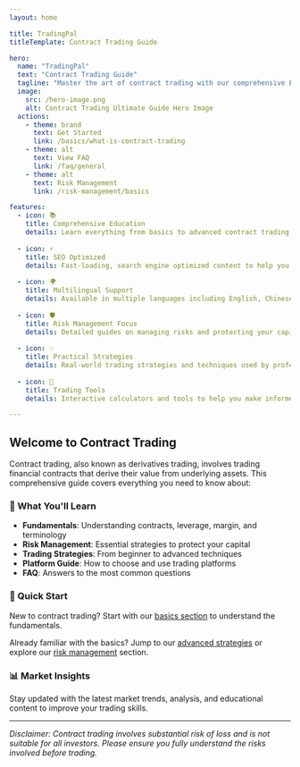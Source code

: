 ```yaml
---
layout: home

title: TradingPal
titleTemplate: Contract Trading Guide

hero:
  name: "TradingPal"
  text: "Contract Trading Guide"
  tagline: "Master the art of contract trading with our comprehensive FAQ and educational resources"
  image:
    src: /hero-image.png
    alt: Contract Trading Ultimate Guide Hero Image
  actions:
    - theme: brand
      text: Get Started
      link: /basics/what-is-contract-trading
    - theme: alt
      text: View FAQ
      link: /faq/general
    - theme: alt
      text: Risk Management
      link: /risk-management/basics

features:
  - icon: 📚
    title: Comprehensive Education
    details: Learn everything from basics to advanced contract trading strategies with our structured curriculum.
    
  - icon: ⚡
    title: SEO Optimized
    details: Fast-loading, search engine optimized content to help you find answers quickly.
    
  - icon: 🌍
    title: Multilingual Support
    details: Available in multiple languages including English, Chinese, and Spanish.
    
  - icon: 🛡️
    title: Risk Management Focus
    details: Detailed guides on managing risks and protecting your capital in contract trading.
    
  - icon: 💡
    title: Practical Strategies
    details: Real-world trading strategies and techniques used by professional traders.
    
  - icon: 🔧
    title: Trading Tools
    details: Interactive calculators and tools to help you make informed trading decisions.

---
```


## Welcome to Contract Trading

Contract trading, also known as derivatives trading, involves trading financial contracts that derive their value from underlying assets. This comprehensive guide covers everything you need to know about:

### 🎯 What You'll Learn

- **Fundamentals**: Understanding contracts, leverage, margin, and terminology
- **Risk Management**: Essential strategies to protect your capital
- **Trading Strategies**: From beginner to advanced techniques
- **Platform Guide**: How to choose and use trading platforms
- **FAQ**: Answers to the most common questions

### 🚀 Quick Start

New to contract trading? Start with our [basics section](/basics/what-is-contract-trading) to understand the fundamentals.

Already familiar with the basics? Jump to our [advanced strategies](/advanced-strategies/) or explore our [risk management](/risk-management/) section.

### 📊 Market Insights

Stay updated with the latest market trends, analysis, and educational content to improve your trading skills.

---

*Disclaimer: Contract trading involves substantial risk of loss and is not suitable for all investors. Please ensure you fully understand the risks involved before trading.*
